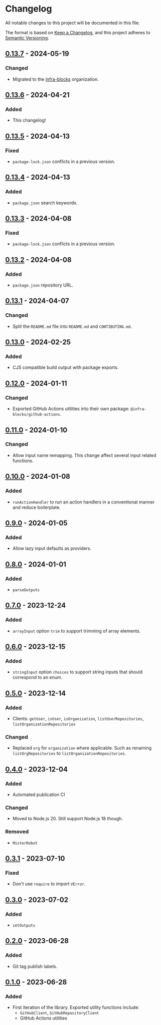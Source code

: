 # Changelog

All notable changes to this project will be documented in this file.

The format is based on [Keep a Changelog](https://keepachangelog.com/en/1.1.0/),
and this project adheres to [Semantic Versioning](https://semver.org/spec/v2.0.0.html).

## [0.13.7] - 2024-05-19

### Changed

- Migrated to the [infra-blocks](https://github.com/infra-blocks) organization.

## [0.13.6] - 2024-04-21

### Added

- This changelog!

## [0.13.5] - 2024-04-13

### Fixed

- `package-lock.json` conflicts in a previous version. 

## [0.13.4] - 2024-04-13

### Added

- `package.json` search keywords.

## [0.13.3] - 2024-04-08

### Fixed

- `package-lock.json` conflicts in a previous version.

## [0.13.2] - 2024-04-08

### Added

- `package.json` repository URL.

## [0.13.1] - 2024-04-07

### Changed

- Split the `README.md` file into `README.md` and `CONTIBUTING.md`.

## [0.13.0] - 2024-02-25

### Added

- CJS compatible build output with package exports.

## [0.12.0] - 2024-01-11

### Changed

- Exported GitHub Actions utilities into their own package: `@infra-blocks/github-actions`.

## [0.11.0] - 2024-01-10

### Changed

- Allow input name remapping. This change affect several input related functions.

## [0.10.0] - 2024-01-08

### Added

- `runActionHandler` to run an action handlers in a conventional manner and reduce boilerplate.

## [0.9.0] - 2024-01-05

### Added

- Allow lazy input defaults as providers.

## [0.8.0] - 2024-01-01

### Added

- `parseOutputs`

## [0.7.0] - 2023-12-24

### Added

- `arrayInput` option `trim` to support trimming of array elements.

## [0.6.0] - 2023-12-15

### Added

- `stringInput` option `choices` to support string inputs that should correspond to an enum.

## [0.5.0] - 2023-12-14

### Added

- Clients: `getUser`, `isUser`, `isOrganization`, `listUserRepositories`, `listOrganizationRepositories`

### Changed

- Replaced `org` for `organization` where applicable. Such as renaming `listOrgRepositories` to
`listOrganizationRepositories`.

## [0.4.0] - 2023-12-04

### Added

- Automated publication CI

### Changed

- Moved to Node.js 20. Still support Node.js 18 though.

### Removed

- `MisterRobot`

## [0.3.1] - 2023-07-10

### Fixed

- Don't use `require` to import `VError`.

## [0.3.0] - 2023-07-02

### Added

- `setOutputs`

## [0.2.0] - 2023-06-28

### Added

- Git tag publish labels.

## [0.1.0] - 2023-06-28

### Added

- First iteration of the library. Exported utility functions include:
    - `GitHubClient`, `GitHubRepositoryClient`
    - GitHub Actions utilities

[0.13.7]: https://github.com/infra-blocks/ts-github/compare/v0.13.6...v0.13.7
[0.13.6]: https://github.com/infra-blocks/ts-github/compare/v0.13.5...v0.13.6
[0.13.5]: https://github.com/infra-blocks/ts-github/compare/v0.13.4...v0.13.5
[0.13.4]: https://github.com/infra-blocks/ts-github/compare/v0.13.3...v0.13.4
[0.13.3]: https://github.com/infra-blocks/ts-github/compare/v0.13.2...v0.13.3
[0.13.2]: https://github.com/infra-blocks/ts-github/compare/v0.13.1...v0.13.2
[0.13.1]: https://github.com/infra-blocks/ts-github/compare/v0.13.0...v0.13.1
[0.13.0]: https://github.com/infra-blocks/ts-github/compare/v0.12.0...v0.13.0
[0.12.0]: https://github.com/infra-blocks/ts-github/compare/v0.11.0...v0.12.0
[0.11.0]: https://github.com/infra-blocks/ts-github/compare/v0.10.0...v0.11.0
[0.10.0]: https://github.com/infra-blocks/ts-github/compare/v0.9.0...v0.10.0
[0.9.0]: https://github.com/infra-blocks/ts-github/compare/v0.8.0...v0.9.0
[0.8.0]: https://github.com/infra-blocks/ts-github/compare/v0.7.0...v0.8.0
[0.7.0]: https://github.com/infra-blocks/ts-github/compare/v0.6.0...v0.7.0
[0.6.0]: https://github.com/infra-blocks/ts-github/compare/v0.5.0...v0.6.0
[0.5.0]: https://github.com/infra-blocks/ts-github/compare/v0.4.0...v0.5.0
[0.4.0]: https://github.com/infra-blocks/ts-github/compare/v0.3.1...v0.4.0
[0.3.1]: https://github.com/infra-blocks/ts-github/compare/v0.3.0...v0.3.1
[0.3.0]: https://github.com/infra-blocks/ts-github/compare/v0.2.0...v0.3.0
[0.2.0]: https://github.com/infra-blocks/ts-github/compare/v0.1.0...v0.2.0
[0.1.0]: https://github.com/infra-blocks/ts-github/releases/tag/v0.1.0
